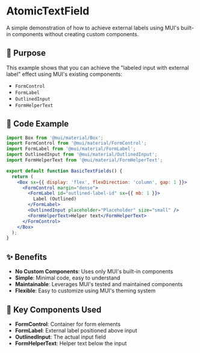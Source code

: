 # AtomicTextField

A simple demonstration of how to achieve external labels using MUI's built-in components without creating custom components.

## 🎯 Purpose

This example shows that you can achieve the "labeled input with external label" effect using MUI's existing components:
- `FormControl`
- `FormLabel` 
- `OutlinedInput`
- `FormHelperText`

## 📝 Code Example

```jsx
import Box from '@mui/material/Box';
import FormControl from '@mui/material/FormControl';
import FormLabel from '@mui/material/FormLabel';
import OutlinedInput from '@mui/material/OutlinedInput';
import FormHelperText from '@mui/material/FormHelperText';

export default function BasicTextFields() {
  return (
    <Box sx={{ display: 'flex', flexDirection: 'column', gap: 1 }}>
      <FormControl margin="dense">
        <FormLabel id="outlined-label-id" sx={{ mb: 1 }}>
          Label (Outlined)
        </FormLabel>
        <OutlinedInput placeholder="Placeholder" size="small" />
        <FormHelperText>Helper text</FormHelperText>
      </FormControl>
    </Box>
  );
}
```

## ✨ Benefits

- **No Custom Components**: Uses only MUI's built-in components
- **Simple**: Minimal code, easy to understand
- **Maintainable**: Leverages MUI's tested and maintained components
- **Flexible**: Easy to customize using MUI's theming system

## 🎨 Key Components Used

- **FormControl**: Container for form elements
- **FormLabel**: External label positioned above input
- **OutlinedInput**: The actual input field
- **FormHelperText**: Helper text below the input
